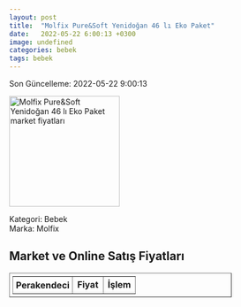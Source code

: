 ```yaml
---
layout: post
title:  "Molfix Pure&Soft Yenidoğan 46 lı Eko Paket"
date:   2022-05-22 6:00:13 +0300
image: undefined
categories: bebek
tags: bebek
---
```


Son Güncelleme: 2022-05-22 9:00:13

<img src="undefined" width="200" alt="Molfix Pure&Soft Yenidoğan 46 lı Eko Paket market fiyatları" />

Kategori: Bebek
<br />
Marka: Molfix

<h2>Market ve Online Satış Fiyatları</h2>

<table border="1" style="padding: 5px;width:80%;">
  <tr>
    <td style="padding: 5px;"><strong>Perakendeci</strong></td>
    <td><strong>Fiyat</strong></td>
    <td><strong>İşlem</strong></td>
  </tr>
  
</table>
